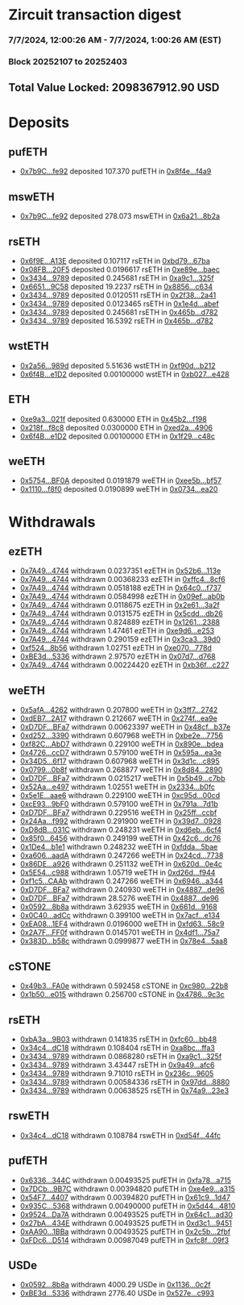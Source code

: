# Zircuit transaction digest
### 7/7/2024, 12:00:26 AM - 7/7/2024, 1:00:26 AM (EST)
### Block 20252107 to 20252403

## Total Value Locked: 2098367912.90 USD

# Deposits
## pufETH
- [0x7b9C...fe92](https://etherscan.io/address/0x7b9CDCC6831796fCcB21b5f7241e2cEd813Efe92) deposited 107.370 pufETH in [0x8f4e...f4a9](https://etherscan.io/tx/0x7b9CDCC6831796fCcB21b5f7241e2cEd813Efe92)
## mswETH
- [0x7b9C...fe92](https://etherscan.io/address/0x7b9CDCC6831796fCcB21b5f7241e2cEd813Efe92) deposited 278.073 mswETH in [0x6a21...8b2a](https://etherscan.io/tx/0x7b9CDCC6831796fCcB21b5f7241e2cEd813Efe92)
## rsETH
- [0x6f9E...A13E](https://etherscan.io/address/0x6f9ED69D048288E8E6AdB9cBa163AF0B9757A13E) deposited 0.107117 rsETH in [0xbd79...67ba](https://etherscan.io/tx/0x6f9ED69D048288E8E6AdB9cBa163AF0B9757A13E)
- [0x08FB...20F5](https://etherscan.io/address/0x08FBBD722421674603f8062e6B916F65015920F5) deposited 0.0196617 rsETH in [0xe89e...baec](https://etherscan.io/tx/0x08FBBD722421674603f8062e6B916F65015920F5)
- [0x3434...9789](https://etherscan.io/address/0x34349c5569e7B846c3558961552D2202760A9789) deposited 0.245681 rsETH in [0xa9c1...325f](https://etherscan.io/tx/0x34349c5569e7B846c3558961552D2202760A9789)
- [0x6651...9C58](https://etherscan.io/address/0x6651EDB9e81181863e4595a51a6503b01cA39C58) deposited 19.2237 rsETH in [0x8856...c634](https://etherscan.io/tx/0x6651EDB9e81181863e4595a51a6503b01cA39C58)
- [0x3434...9789](https://etherscan.io/address/0x34349c5569e7B846c3558961552D2202760A9789) deposited 0.0120511 rsETH in [0x2f38...2a41](https://etherscan.io/tx/0x34349c5569e7B846c3558961552D2202760A9789)
- [0x3434...9789](https://etherscan.io/address/0x34349c5569e7B846c3558961552D2202760A9789) deposited 0.0123465 rsETH in [0x1e4d...abef](https://etherscan.io/tx/0x34349c5569e7B846c3558961552D2202760A9789)
- [0x3434...9789](https://etherscan.io/address/0x34349c5569e7B846c3558961552D2202760A9789) deposited 0.245681 rsETH in [0x465b...d782](https://etherscan.io/tx/0x34349c5569e7B846c3558961552D2202760A9789)
- [0x3434...9789](https://etherscan.io/address/0x34349c5569e7B846c3558961552D2202760A9789) deposited 16.5392 rsETH in [0x465b...d782](https://etherscan.io/tx/0x34349c5569e7B846c3558961552D2202760A9789)
## wstETH
- [0x2a56...989d](https://etherscan.io/address/0x2a564c1582898ee6D48f9339611C0092c03E989d) deposited 5.51636 wstETH in [0xf90d...b212](https://etherscan.io/tx/0x2a564c1582898ee6D48f9339611C0092c03E989d)
- [0x6f4B...e1D2](https://etherscan.io/address/0x6f4B751cCB1D3bb498E86F0373c29F6158b8e1D2) deposited 0.00100000 wstETH in [0xb027...e428](https://etherscan.io/tx/0x6f4B751cCB1D3bb498E86F0373c29F6158b8e1D2)
## ETH
- [0xe9a3...021f](https://etherscan.io/address/0xe9a302b1Daa27231C0a64a65C74975e5D326021f) deposited 0.630000 ETH in [0x45b2...f198](https://etherscan.io/tx/0xe9a302b1Daa27231C0a64a65C74975e5D326021f)
- [0x218f...f8c8](https://etherscan.io/address/0x218f67BA95440145E2b67e4B9FE2EA75eF95f8c8) deposited 0.0300000 ETH in [0xed2a...4906](https://etherscan.io/tx/0x218f67BA95440145E2b67e4B9FE2EA75eF95f8c8)
- [0x6f4B...e1D2](https://etherscan.io/address/0x6f4B751cCB1D3bb498E86F0373c29F6158b8e1D2) deposited 0.00100000 ETH in [0x1f29...c48c](https://etherscan.io/tx/0x6f4B751cCB1D3bb498E86F0373c29F6158b8e1D2)
## weETH
- [0x5754...BF0A](https://etherscan.io/address/0x5754504eaB271Ac495f298ad180EBaaEeB56BF0A) deposited 0.0191879 weETH in [0xee5b...bf57](https://etherscan.io/tx/0x5754504eaB271Ac495f298ad180EBaaEeB56BF0A)
- [0x1110...f8f0](https://etherscan.io/address/0x111069efB5241D44F527F2F28eba5d26D7A2f8f0) deposited 0.0190899 weETH in [0x0734...ea20](https://etherscan.io/tx/0x111069efB5241D44F527F2F28eba5d26D7A2f8f0)
# Withdrawals
## ezETH
- [0x7A49...4744](https://etherscan.io/address/0x7A493Be5c2ce014cD049Bf178a1ac0Db1B434744) withdrawn 0.0237351 ezETH in [0x52b6...113e](https://etherscan.io/tx/0x7A493Be5c2ce014cD049Bf178a1ac0Db1B434744)
- [0x7A49...4744](https://etherscan.io/address/0x7A493Be5c2ce014cD049Bf178a1ac0Db1B434744) withdrawn 0.00368233 ezETH in [0xffc4...8cf6](https://etherscan.io/tx/0x7A493Be5c2ce014cD049Bf178a1ac0Db1B434744)
- [0x7A49...4744](https://etherscan.io/address/0x7A493Be5c2ce014cD049Bf178a1ac0Db1B434744) withdrawn 0.0518188 ezETH in [0x64c0...f737](https://etherscan.io/tx/0x7A493Be5c2ce014cD049Bf178a1ac0Db1B434744)
- [0x7A49...4744](https://etherscan.io/address/0x7A493Be5c2ce014cD049Bf178a1ac0Db1B434744) withdrawn 0.0584998 ezETH in [0x09ef...ab0b](https://etherscan.io/tx/0x7A493Be5c2ce014cD049Bf178a1ac0Db1B434744)
- [0x7A49...4744](https://etherscan.io/address/0x7A493Be5c2ce014cD049Bf178a1ac0Db1B434744) withdrawn 0.0118675 ezETH in [0x2e61...3a2f](https://etherscan.io/tx/0x7A493Be5c2ce014cD049Bf178a1ac0Db1B434744)
- [0x7A49...4744](https://etherscan.io/address/0x7A493Be5c2ce014cD049Bf178a1ac0Db1B434744) withdrawn 0.0131575 ezETH in [0x5cdd...db26](https://etherscan.io/tx/0x7A493Be5c2ce014cD049Bf178a1ac0Db1B434744)
- [0x7A49...4744](https://etherscan.io/address/0x7A493Be5c2ce014cD049Bf178a1ac0Db1B434744) withdrawn 0.824889 ezETH in [0x1261...2388](https://etherscan.io/tx/0x7A493Be5c2ce014cD049Bf178a1ac0Db1B434744)
- [0x7A49...4744](https://etherscan.io/address/0x7A493Be5c2ce014cD049Bf178a1ac0Db1B434744) withdrawn 1.47461 ezETH in [0xe9d6...e253](https://etherscan.io/tx/0x7A493Be5c2ce014cD049Bf178a1ac0Db1B434744)
- [0x7A49...4744](https://etherscan.io/address/0x7A493Be5c2ce014cD049Bf178a1ac0Db1B434744) withdrawn 0.290159 ezETH in [0x3ca3...39d0](https://etherscan.io/tx/0x7A493Be5c2ce014cD049Bf178a1ac0Db1B434744)
- [0xf524...8b56](https://etherscan.io/address/0xf524594aFf79dC367d54f9DE1ff63B859f5A8b56) withdrawn 1.02751 ezETH in [0xe070...778d](https://etherscan.io/tx/0xf524594aFf79dC367d54f9DE1ff63B859f5A8b56)
- [0xBE3d...5336](https://etherscan.io/address/0xBE3d382D25FB16370085b4E27070b0f83F195336) withdrawn 2.97570 ezETH in [0x07d7...d768](https://etherscan.io/tx/0xBE3d382D25FB16370085b4E27070b0f83F195336)
- [0x7A49...4744](https://etherscan.io/address/0x7A493Be5c2ce014cD049Bf178a1ac0Db1B434744) withdrawn 0.00224420 ezETH in [0xb36f...c227](https://etherscan.io/tx/0x7A493Be5c2ce014cD049Bf178a1ac0Db1B434744)
## weETH
- [0x5afA...4262](https://etherscan.io/address/0x5afA47fC13E581489D131bA79CC65660E9eE4262) withdrawn 0.207800 weETH in [0x3ff7...2742](https://etherscan.io/tx/0x5afA47fC13E581489D131bA79CC65660E9eE4262)
- [0xdEB7...2A17](https://etherscan.io/address/0xdEB781230eFcC9584EFfA9b401978b6E17392A17) withdrawn 0.212667 weETH in [0x274f...ea9e](https://etherscan.io/tx/0xdEB781230eFcC9584EFfA9b401978b6E17392A17)
- [0xD7DF...BFa7](https://etherscan.io/address/0xD7DF7E085214743530afF339aFC420c7c720BFa7) withdrawn 0.00623397 weETH in [0x48cf...b37e](https://etherscan.io/tx/0xD7DF7E085214743530afF339aFC420c7c720BFa7)
- [0xd252...3390](https://etherscan.io/address/0xd252C2d263A8C9f5F39dF121eA6aD78BD2f73390) withdrawn 0.607968 weETH in [0xbe2e...7756](https://etherscan.io/tx/0xd252C2d263A8C9f5F39dF121eA6aD78BD2f73390)
- [0xf82C...AbD7](https://etherscan.io/address/0xf82CC1012945865CCC390B0dFF661Af8709DAbD7) withdrawn 0.229100 weETH in [0x890e...bdea](https://etherscan.io/tx/0xf82CC1012945865CCC390B0dFF661Af8709DAbD7)
- [0x4726...ccD7](https://etherscan.io/address/0x4726725eE3eF7146360d9E5C42f87481b33fccD7) withdrawn 0.579100 weETH in [0x595a...ea3e](https://etherscan.io/tx/0x4726725eE3eF7146360d9E5C42f87481b33fccD7)
- [0x34D5...6f17](https://etherscan.io/address/0x34D52B00dA8d139CC12BD1618d1f3fd5E03a6f17) withdrawn 0.607968 weETH in [0x3d1c...c895](https://etherscan.io/tx/0x34D52B00dA8d139CC12BD1618d1f3fd5E03a6f17)
- [0x0799...0b8f](https://etherscan.io/address/0x0799cF9710b62C5a63d2ad8d06545c6b66910b8f) withdrawn 0.268877 weETH in [0x8d84...2890](https://etherscan.io/tx/0x0799cF9710b62C5a63d2ad8d06545c6b66910b8f)
- [0xD7DF...BFa7](https://etherscan.io/address/0xD7DF7E085214743530afF339aFC420c7c720BFa7) withdrawn 0.0215217 weETH in [0x5b49...c7bb](https://etherscan.io/tx/0xD7DF7E085214743530afF339aFC420c7c720BFa7)
- [0x52Aa...e497](https://etherscan.io/address/0x52Aa899454998Be5b000Ad077a46Bbe360F4e497) withdrawn 1.02551 weETH in [0x2334...b0fc](https://etherscan.io/tx/0x52Aa899454998Be5b000Ad077a46Bbe360F4e497)
- [0x5e1E...aae6](https://etherscan.io/address/0x5e1E1BC069b68cBf7144d4908DD1a4F85484aae6) withdrawn 0.229100 weETH in [0xc95d...00cd](https://etherscan.io/tx/0x5e1E1BC069b68cBf7144d4908DD1a4F85484aae6)
- [0xcE93...9bF0](https://etherscan.io/address/0xcE9346F9453A9c4EdC52211033fE7ce6B9709bF0) withdrawn 0.579100 weETH in [0x791a...7d1b](https://etherscan.io/tx/0xcE9346F9453A9c4EdC52211033fE7ce6B9709bF0)
- [0xD7DF...BFa7](https://etherscan.io/address/0xD7DF7E085214743530afF339aFC420c7c720BFa7) withdrawn 0.229516 weETH in [0x25ff...ccbf](https://etherscan.io/tx/0xD7DF7E085214743530afF339aFC420c7c720BFa7)
- [0x24Aa...f992](https://etherscan.io/address/0x24AaD630632A2EcdEc7f0A813127FcF37ccaf992) withdrawn 0.291900 weETH in [0x39d7...0928](https://etherscan.io/tx/0x24AaD630632A2EcdEc7f0A813127FcF37ccaf992)
- [0xD8dB...031C](https://etherscan.io/address/0xD8dB32B75c880159C8099E46E751C4e1B138031C) withdrawn 0.248231 weETH in [0xd6eb...6cf4](https://etherscan.io/tx/0xD8dB32B75c880159C8099E46E751C4e1B138031C)
- [0x85f0...6456](https://etherscan.io/address/0x85f053929335418094a907bc6264731774Ac6456) withdrawn 0.249199 weETH in [0x42c6...dc76](https://etherscan.io/tx/0x85f053929335418094a907bc6264731774Ac6456)
- [0x1De4...b1e1](https://etherscan.io/address/0x1De4aAff760b50d12A1405EFFF1Aa9038298b1e1) withdrawn 0.248232 weETH in [0xfdda...5bae](https://etherscan.io/tx/0x1De4aAff760b50d12A1405EFFF1Aa9038298b1e1)
- [0xa606...aadA](https://etherscan.io/address/0xa606f1C79D3992c0F2Da0ae38f0653E86aB3aadA) withdrawn 0.247266 weETH in [0x24cd...7738](https://etherscan.io/tx/0xa606f1C79D3992c0F2Da0ae38f0653E86aB3aadA)
- [0x86DE...a926](https://etherscan.io/address/0x86DEa930030c3bbF041db3A1701B64fb7373a926) withdrawn 0.251132 weETH in [0x620d...0e4c](https://etherscan.io/tx/0x86DEa930030c3bbF041db3A1701B64fb7373a926)
- [0x5E54...c988](https://etherscan.io/address/0x5E542063B692Af5a79a3EFF36b2B2aC8f762c988) withdrawn 1.05719 weETH in [0xd26d...f944](https://etherscan.io/tx/0x5E542063B692Af5a79a3EFF36b2B2aC8f762c988)
- [0xf1c5...CAAb](https://etherscan.io/address/0xf1c59c3739901B7FfA6a6a89f7811f646141CAAb) withdrawn 0.247266 weETH in [0x6946...a344](https://etherscan.io/tx/0xf1c59c3739901B7FfA6a6a89f7811f646141CAAb)
- [0xD7DF...BFa7](https://etherscan.io/address/0xD7DF7E085214743530afF339aFC420c7c720BFa7) withdrawn 0.240930 weETH in [0x4887...de96](https://etherscan.io/tx/0xD7DF7E085214743530afF339aFC420c7c720BFa7)
- [0xD7DF...BFa7](https://etherscan.io/address/0xD7DF7E085214743530afF339aFC420c7c720BFa7) withdrawn 28.5276 weETH in [0x4887...de96](https://etherscan.io/tx/0xD7DF7E085214743530afF339aFC420c7c720BFa7)
- [0x0592...8b8a](https://etherscan.io/address/0x0592C5dea3bD144B39e9b8240DeAfcce492e8b8a) withdrawn 3.62935 weETH in [0x661d...9168](https://etherscan.io/tx/0x0592C5dea3bD144B39e9b8240DeAfcce492e8b8a)
- [0x0C40...adCc](https://etherscan.io/address/0x0C408C2EEeea0E16d1FDD913df2e4FdC21e3adCc) withdrawn 0.399100 weETH in [0x7acf...e134](https://etherscan.io/tx/0x0C408C2EEeea0E16d1FDD913df2e4FdC21e3adCc)
- [0xEA08...1EF4](https://etherscan.io/address/0xEA082087f8aF3dcA7372324386292e2E4C331EF4) withdrawn 0.0196000 weETH in [0xfd63...58c9](https://etherscan.io/tx/0xEA082087f8aF3dcA7372324386292e2E4C331EF4)
- [0x2A7F...FF0f](https://etherscan.io/address/0x2A7F6f9c713b06f61053C89EbF8ccEcD695BFF0f) withdrawn 0.0145701 weETH in [0x4df1...75a7](https://etherscan.io/tx/0x2A7F6f9c713b06f61053C89EbF8ccEcD695BFF0f)
- [0x383D...b58c](https://etherscan.io/address/0x383D86e713D257b30A23fd7117DA5420Eb4bb58c) withdrawn 0.0999877 weETH in [0x78e4...5aa8](https://etherscan.io/tx/0x383D86e713D257b30A23fd7117DA5420Eb4bb58c)
## cSTONE
- [0x49b3...FA0e](https://etherscan.io/address/0x49b32786bEb46e88925d1A57457481fBDD8AFA0e) withdrawn 0.592458 cSTONE in [0xc980...22b8](https://etherscan.io/tx/0x49b32786bEb46e88925d1A57457481fBDD8AFA0e)
- [0x1b50...e015](https://etherscan.io/address/0x1b50bDB71C265acdE77890eF980191F3F0f6e015) withdrawn 0.256700 cSTONE in [0x4786...9c3c](https://etherscan.io/tx/0x1b50bDB71C265acdE77890eF980191F3F0f6e015)
## rsETH
- [0xbA3a...9B03](https://etherscan.io/address/0xbA3aa111Cf3B86E15C257eeeAe566cA4E9679B03) withdrawn 0.141835 rsETH in [0xfc60...bb48](https://etherscan.io/tx/0xbA3aa111Cf3B86E15C257eeeAe566cA4E9679B03)
- [0x34c4...dC18](https://etherscan.io/address/0x34c48e1E2993672016Cd36d2ad8629a38C7BdC18) withdrawn 0.108404 rsETH in [0xa8bc...ffa3](https://etherscan.io/tx/0x34c48e1E2993672016Cd36d2ad8629a38C7BdC18)
- [0x3434...9789](https://etherscan.io/address/0x34349c5569e7B846c3558961552D2202760A9789) withdrawn 0.0868280 rsETH in [0xa9c1...325f](https://etherscan.io/tx/0x34349c5569e7B846c3558961552D2202760A9789)
- [0x3434...9789](https://etherscan.io/address/0x34349c5569e7B846c3558961552D2202760A9789) withdrawn 3.43447 rsETH in [0x9a49...afc6](https://etherscan.io/tx/0x34349c5569e7B846c3558961552D2202760A9789)
- [0x3434...9789](https://etherscan.io/address/0x34349c5569e7B846c3558961552D2202760A9789) withdrawn 9.71010 rsETH in [0x236c...9605](https://etherscan.io/tx/0x34349c5569e7B846c3558961552D2202760A9789)
- [0x3434...9789](https://etherscan.io/address/0x34349c5569e7B846c3558961552D2202760A9789) withdrawn 0.00584336 rsETH in [0x97dd...8880](https://etherscan.io/tx/0x34349c5569e7B846c3558961552D2202760A9789)
- [0x3434...9789](https://etherscan.io/address/0x34349c5569e7B846c3558961552D2202760A9789) withdrawn 0.00638525 rsETH in [0x74a9...23e3](https://etherscan.io/tx/0x34349c5569e7B846c3558961552D2202760A9789)
## rswETH
- [0x34c4...dC18](https://etherscan.io/address/0x34c48e1E2993672016Cd36d2ad8629a38C7BdC18) withdrawn 0.108784 rswETH in [0xd54f...44fc](https://etherscan.io/tx/0x34c48e1E2993672016Cd36d2ad8629a38C7BdC18)
## pufETH
- [0x6336...344C](https://etherscan.io/address/0x6336Fc0B180aFc3e470B7A5D4b2181af3ffB344C) withdrawn 0.00493525 pufETH in [0xfa78...a715](https://etherscan.io/tx/0x6336Fc0B180aFc3e470B7A5D4b2181af3ffB344C)
- [0x7DCb...9B7C](https://etherscan.io/address/0x7DCb5fB10E7a42B4bB77664d81073D3698879B7C) withdrawn 0.00394820 pufETH in [0xe4e9...a315](https://etherscan.io/tx/0x7DCb5fB10E7a42B4bB77664d81073D3698879B7C)
- [0x54F7...4407](https://etherscan.io/address/0x54F74d8BC8FBC314e15dd5cBf8307AC093574407) withdrawn 0.00394820 pufETH in [0x61c9...1d47](https://etherscan.io/tx/0x54F74d8BC8FBC314e15dd5cBf8307AC093574407)
- [0x935C...5368](https://etherscan.io/address/0x935C1072EF2dafa61542305E1c1e433506325368) withdrawn 0.00490000 pufETH in [0x5d44...4810](https://etherscan.io/tx/0x935C1072EF2dafa61542305E1c1e433506325368)
- [0x9524...Da7A](https://etherscan.io/address/0x9524Aa1CBAe7E46d0Af84eD3f269cBCA9524Da7A) withdrawn 0.00493525 pufETH in [0x64c1...ad30](https://etherscan.io/tx/0x9524Aa1CBAe7E46d0Af84eD3f269cBCA9524Da7A)
- [0x27bA...434E](https://etherscan.io/address/0x27bAc24EF565BE7244012eF93c737C34f93E434E) withdrawn 0.00493525 pufETH in [0xd3c1...9451](https://etherscan.io/tx/0x27bAc24EF565BE7244012eF93c737C34f93E434E)
- [0xAA90...1BBa](https://etherscan.io/address/0xAA903207bC03D8fdfF3b87aBdf6F818d034d1BBa) withdrawn 0.00493525 pufETH in [0x2c5b...2fbf](https://etherscan.io/tx/0xAA903207bC03D8fdfF3b87aBdf6F818d034d1BBa)
- [0xFDc6...D514](https://etherscan.io/address/0xFDc6f06030E15293b32fF3DF36D3EC1D5003D514) withdrawn 0.00987049 pufETH in [0xfc8f...09f3](https://etherscan.io/tx/0xFDc6f06030E15293b32fF3DF36D3EC1D5003D514)
## USDe
- [0x0592...8b8a](https://etherscan.io/address/0x0592C5dea3bD144B39e9b8240DeAfcce492e8b8a) withdrawn 4000.29 USDe in [0x1136...0c2f](https://etherscan.io/tx/0x0592C5dea3bD144B39e9b8240DeAfcce492e8b8a)
- [0xBE3d...5336](https://etherscan.io/address/0xBE3d382D25FB16370085b4E27070b0f83F195336) withdrawn 2776.40 USDe in [0x527e...c993](https://etherscan.io/tx/0xBE3d382D25FB16370085b4E27070b0f83F195336)
